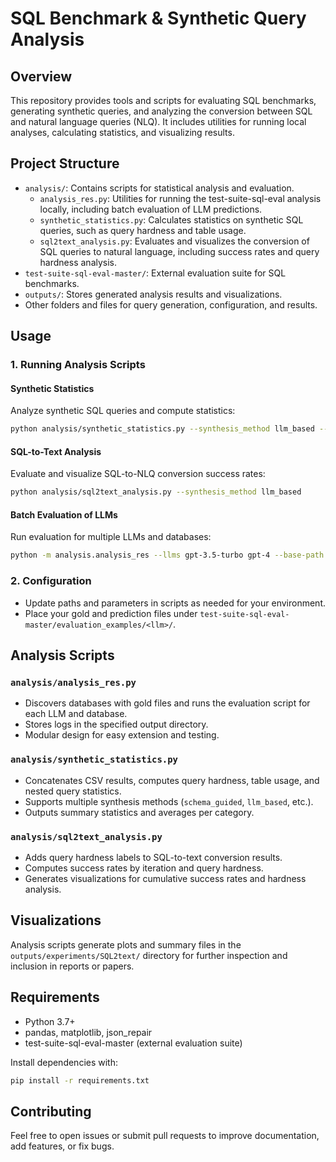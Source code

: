 # SQL Benchmark & Synthetic Query Analysis

## Overview

This repository provides tools and scripts for evaluating SQL benchmarks, generating synthetic queries, and analyzing the conversion between SQL and natural language queries (NLQ). It includes utilities for running local analyses, calculating statistics, and visualizing results.

## Project Structure

- `analysis/`: Contains scripts for statistical analysis and evaluation.
  - `analysis_res.py`: Utilities for running the test-suite-sql-eval analysis locally, including batch evaluation of LLM predictions.
  - `synthetic_statistics.py`: Calculates statistics on synthetic SQL queries, such as query hardness and table usage.
  - `sql2text_analysis.py`: Evaluates and visualizes the conversion of SQL queries to natural language, including success rates and query hardness analysis.
- `test-suite-sql-eval-master/`: External evaluation suite for SQL benchmarks.
- `outputs/`: Stores generated analysis results and visualizations.
- Other folders and files for query generation, configuration, and results.

## Usage

### 1. Running Analysis Scripts

#### Synthetic Statistics

Analyze synthetic SQL queries and compute statistics:

```bash
python analysis/synthetic_statistics.py --synthesis_method llm_based --output_file outputs/synthetic_stats.txt
```

#### SQL-to-Text Analysis

Evaluate and visualize SQL-to-NLQ conversion success rates:

```bash
python analysis/sql2text_analysis.py --synthesis_method llm_based
```

#### Batch Evaluation of LLMs

Run evaluation for multiple LLMs and databases:

```bash
python -m analysis.analysis_res --llms gpt-3.5-turbo gpt-4 --base-path test-suite-sql-eval-master --output-dir outputs/analysis
```

### 2. Configuration

- Update paths and parameters in scripts as needed for your environment.
- Place your gold and prediction files under `test-suite-sql-eval-master/evaluation_examples/<llm>/`.

## Analysis Scripts

### `analysis/analysis_res.py`

- Discovers databases with gold files and runs the evaluation script for each LLM and database.
- Stores logs in the specified output directory.
- Modular design for easy extension and testing.

### `analysis/synthetic_statistics.py`

- Concatenates CSV results, computes query hardness, table usage, and nested query statistics.
- Supports multiple synthesis methods (`schema_guided`, `llm_based`, etc.).
- Outputs summary statistics and averages per category.

### `analysis/sql2text_analysis.py`

- Adds query hardness labels to SQL-to-text conversion results.
- Computes success rates by iteration and query hardness.
- Generates visualizations for cumulative success rates and hardness analysis.

## Visualizations

Analysis scripts generate plots and summary files in the `outputs/experiments/SQL2text/` directory for further inspection and inclusion in reports or papers.

## Requirements

- Python 3.7+
- pandas, matplotlib, json_repair
- test-suite-sql-eval-master (external evaluation suite)

Install dependencies with:

```bash
pip install -r requirements.txt
```

## Contributing

Feel free to open issues or submit pull requests to improve documentation, add features, or fix bugs.
